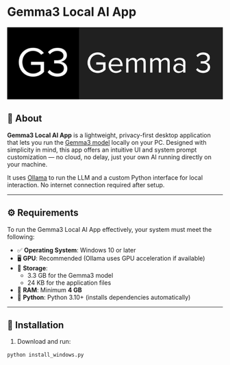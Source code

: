 # Gemma3 Local AI App

![Gemma3 Logo](./Gemma%203.png)

## 🧠 About

**Gemma3 Local AI App** is a lightweight, privacy-first desktop application that lets you run the [Gemma3 model](https://ollama.com/library/gemma3) locally on your PC. Designed with simplicity in mind, this app offers an intuitive UI and system prompt customization — no cloud, no delay, just your own AI running directly on your machine.

It uses [Ollama](https://ollama.com) to run the LLM and a custom Python interface for local interaction. No internet connection required after setup.

---

## ⚙️ Requirements

To run the Gemma3 Local AI App effectively, your system must meet the following:

- ✅ **Operating System**: Windows 10 or later  
- 🖥️ **GPU**: Recommended (Ollama uses GPU acceleration if available)  
- 💾 **Storage**:  
  - 3.3 GB for the Gemma3 model  
  - 24 KB for the application files  
- 🧠 **RAM**: Minimum **4 GB**  
- 🐍 **Python**: Python 3.10+ (installs dependencies automatically)

---

## 🚀 Installation

1. Download and run:

```bash
python install_windows.py
